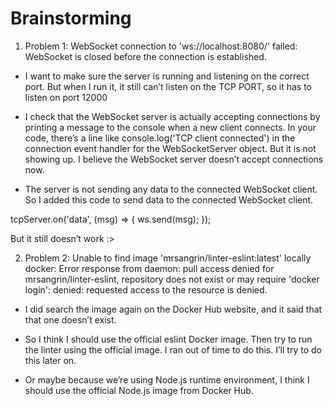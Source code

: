 # Brainstorming
1) Problem 1: WebSocket connection to 'ws://localhost:8080/' failed: WebSocket is closed before the connection is established.

- I want to make sure the server is running and listening on the correct port. But when I run it, it still can’t listen on the TCP PORT, so it has to listen on port 12000

- I check that the WebSocket server is actually accepting connections by printing a message to the console when a new client connects. In your code, there’s a line like console.log('TCP client connected') in the connection event handler for the WebSocketServer object. But it is not showing up. I believe the WebSocket server doesn’t accept connections now.

- The server is not sending any data to the connected WebSocket client. So I added this code  to send data to the connected WebSocket client.

tcpServer.on('data', (msg) => {
        		ws.send(msg);
    		});


But it still doesn’t work :>


2) Problem 2: Unable to find image 'mrsangrin/linter-eslint:latest' locally
docker: Error response from daemon: pull access denied for mrsangrin/linter-eslint, repository does not exist or may require 'docker login': denied: requested access to the resource is denied.

- I did search the image again on the Docker Hub website, and it said that that one doesn’t exist.
 
- So I think I should use the official eslint Docker image. Then try to run the linter using the official image. I ran out of time to do this. I’ll try to do this later on.

- Or maybe because we’re using Node.js runtime environment, I think I should use the official Node.js image from Docker Hub.
